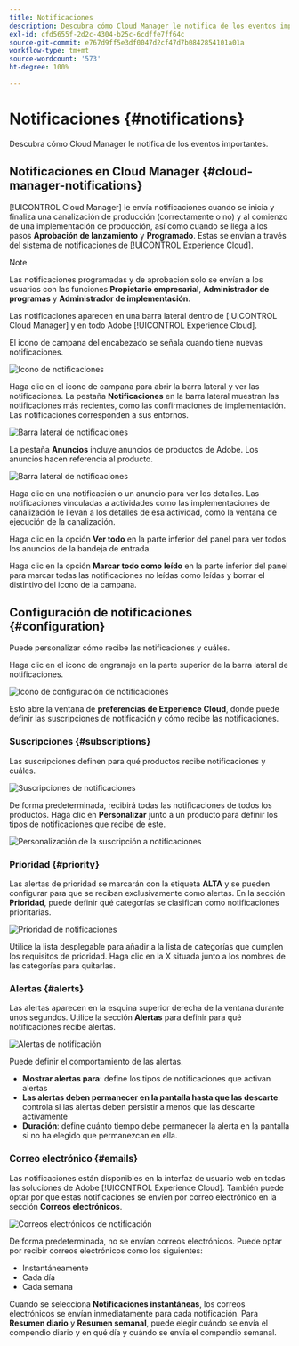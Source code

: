 ```yaml
---
title: Notificaciones
description: Descubra cómo Cloud Manager le notifica de los eventos importantes.
exl-id: cfd5655f-2d2c-4304-b25c-6cdffe7ff64c
source-git-commit: e767d9ff5e3df0047d2cf47d7b0842854101a01a
workflow-type: tm+mt
source-wordcount: '573'
ht-degree: 100%

---
```



# Notificaciones {#notifications}

Descubra cómo Cloud Manager le notifica de los eventos importantes.

## Notificaciones en Cloud Manager {#cloud-manager-notifications}

[!UICONTROL Cloud Manager] le envía notificaciones cuando se inicia y finaliza una canalización de producción (correctamente o no) y al comienzo de una implementación de producción, así como cuando se llega a los pasos **Aprobación de lanzamiento** y **Programado**. Estas se envían a través del sistema de notificaciones de [!UICONTROL Experience Cloud].

>[!NOTE]
>
>Las notificaciones programadas y de aprobación solo se envían a los usuarios con las funciones **Propietario empresarial**, **Administrador de programas** y **Administrador de implementación**.

Las notificaciones aparecen en una barra lateral dentro de [!UICONTROL Cloud Manager] y en todo Adobe [!UICONTROL Experience Cloud].

El icono de campana del encabezado se señala cuando tiene nuevas notificaciones.

![Icono de notificaciones](/help/assets/notifications-bell-badged.png)

Haga clic en el icono de campana para abrir la barra lateral y ver las notificaciones. La pestaña **Notificaciones** en la barra lateral muestran las notificaciones más recientes, como las confirmaciones de implementación. Las notificaciones corresponden a sus entornos.

![Barra lateral de notificaciones](/help/assets/notifications-activities.png)

La pestaña **Anuncios** incluye anuncios de productos de Adobe. Los anuncios hacen referencia al producto.

![Barra lateral de notificaciones](/help/assets/notificaitons-announcements.png)

Haga clic en una notificación o un anuncio para ver los detalles. Las notificaciones vinculadas a actividades como las implementaciones de canalización le llevan a los detalles de esa actividad, como la ventana de ejecución de la canalización.

Haga clic en la opción **Ver todo** en la parte inferior del panel para ver todos los anuncios de la bandeja de entrada.

Haga clic en la opción **Marcar todo como leído** en la parte inferior del panel para marcar todas las notificaciones no leídas como leídas y borrar el distintivo del icono de la campana.

## Configuración de notificaciones {#configuration}

Puede personalizar cómo recibe las notificaciones y cuáles.

Haga clic en el icono de engranaje en la parte superior de la barra lateral de notificaciones.

![Icono de configuración de notificaciones](/help/assets/notifications-configuration.png)

Esto abre la ventana de **preferencias de Experience Cloud**, donde puede definir las suscripciones de notificación y cómo recibe las notificaciones.

### Suscripciones {#subscriptions}

Las suscripciones definen para qué productos recibe notificaciones y cuáles.

![Suscripciones de notificaciones](/help/assets/notifications-subscriptions.png)

De forma predeterminada, recibirá todas las notificaciones de todos los productos. Haga clic en **Personalizar** junto a un producto para definir los tipos de notificaciones que recibe de este.

![Personalización de la suscripción a notificaciones](/help/assets/notifications-subscriptions-customize.png)

### Prioridad {#priority}

Las alertas de prioridad se marcarán con la etiqueta **ALTA** y se pueden configurar para que se reciban exclusivamente como alertas. En la sección **Prioridad**, puede definir qué categorías se clasifican como notificaciones prioritarias.

![Prioridad de notificaciones](/help/assets/notifications-priority.png)

Utilice la lista desplegable para añadir a la lista de categorías que cumplen los requisitos de prioridad. Haga clic en la X situada junto a los nombres de las categorías para quitarlas.

### Alertas {#alerts}

Las alertas aparecen en la esquina superior derecha de la ventana durante unos segundos. Utilice la sección **Alertas** para definir para qué notificaciones recibe alertas.

![Alertas de notificación](/help/assets/notifications-alerts.png)

Puede definir el comportamiento de las alertas.

* **Mostrar alertas para**: define los tipos de notificaciones que activan alertas
* **Las alertas deben permanecer en la pantalla hasta que las descarte**: controla si las alertas deben persistir a menos que las descarte activamente
* **Duración**: define cuánto tiempo debe permanecer la alerta en la pantalla si no ha elegido que permanezcan en ella.

### Correo electrónico {#emails}

Las notificaciones están disponibles en la interfaz de usuario web en todas las soluciones de Adobe [!UICONTROL Experience Cloud]. También puede optar por que estas notificaciones se envíen por correo electrónico en la sección **Correos electrónicos**.

![Correos electrónicos de notificación](/help/assets/notifications-emails.png)

De forma predeterminada, no se envían correos electrónicos. Puede optar por recibir correos electrónicos como los siguientes:

* Instantáneamente
* Cada día
* Cada semana

Cuando se selecciona **Notificaciones instantáneas**, los correos electrónicos se envían inmediatamente para cada notificación. Para **Resumen diario** y **Resumen semanal**, puede elegir cuándo se envía el compendio diario y en qué día y cuándo se envía el compendio semanal.
